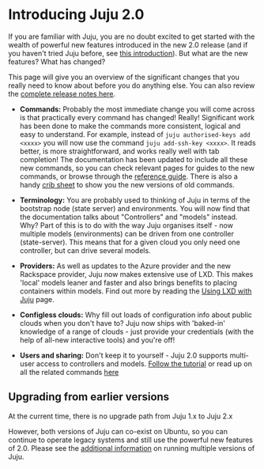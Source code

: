 <!--
Todo:
- Add extra changes as required
- Critical: review required
-->

# Introducing Juju 2.0

If you are familiar with Juju, you are no doubt excited to get started with the
wealth of powerful new features introduced in the new 2.0 release (and if you 
haven't tried Juju before, see [this introduction][aboutjuju]). But 
what are the new features? What has changed? 

This page will give you an overview of the significant changes that you really
need to know about before you do anything else.
You can also review the [complete release notes here][releasenotes].

 - **Commands:** Probably the most immediate change you will come across is that
practically every command has changed! Really! Significant work has been done to
make the commands more consistent, logical and easy to understand. For example, 
instead of `juju authorised-keys add <xxxx>` you will now use the command
`juju add-ssh-key <xxxx>`.
It reads better, is more straightforward, and 
works really well with tab completion! The documentation has been updated to
include all these new commands, so you can check relevant pages for guides to
the new commands, or browse through the [reference guide][referenceguide].
There is also a handy [crib sheet][commandchanges] to show you the new
versions of old commands.

 - **Terminology:** You are probably used to thinking of Juju in terms of the 
bootstrap node (state server) and environments. You will now find that the 
documentation talks about "Controllers" and "models" instead. Why? Part of this
is to do with the way Juju organises itself - now multiple models (environments)
can be driven from one controller (state-server). This means that for a given
cloud you only need one controller, but can drive several models.

 - **Providers:** As well as updates to the Azure provider and 
the new Rackspace provider, Juju now makes extensive use of LXD. This makes 'local' 
models leaner and faster and also brings benefits to placing containers within 
models. Find out more by reading the [Using LXD with Juju][clouds-lxd] page.

 - **Configless clouds:** Why fill out loads of configuration info about
public clouds when you don't have to? Juju now ships with 'baked-in' 
knowledge of a range of clouds - just provide your credentials (with the help
of all-new interactive tools) and you're off!

 - **Users and sharing:** Don't keep it to yourself - Juju 2.0 supports 
multi-user access to controllers and models. [Follow the tutorial][users] or
read up on all the related commands [here][user-guide]
 
## Upgrading from earlier versions

At the current time, there is no upgrade path from Juju 1.x to Juju 2.x

However, both versions of Juju can co-exist on Ubuntu, so you can continue 
to operate legacy systems and still use the powerful new features of 2.0.
Please see the [additional information][coexist] on running multiple versions 
of Juju.

[clouds-lxd]: ./clouds-LXD.md
[users]: ./tut-users.html
[aboutjuju]: ./about-juju.html
[user-guide]: ./users.html
[coexist]: ./juju-coexist.html
[releasenotes]: ./reference-release-notes.html
[referenceguide]: ./commands.html
[commandchanges]: ./command-changes.html
